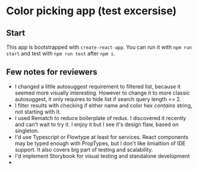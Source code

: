 # Color picking app (test excersise)

## Start

This app is bootstrapped with `create-react-app`. You can run it with `npm run start` and test with 
`npm run test` after `npm i`.

## Few notes for reviewers

- I changed a little autosuggest requirement to filtered list, because it seemed more visually interesting.
However to change it to more classic autosuggest, it only requires to hide list if search query length <= 2.
- I filter results with checking if either name and color hex *contains* string, not starting with it.
- I used Rematch to reduce boilerplate of redux. I discovered it recently and can't wait to try it. I enjoy it but I see it's design flaw, based on singleton.
- I'd use Typescript or Flowtype at least for services. React components may be typed enough with PropTypes, but I don't like limiattion of IDE support. 
It also covers big part of testing and scalability.
- I'd implement Storybook for visual testing and standalone development
- 
